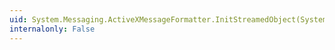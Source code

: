 ```yaml
---
uid: System.Messaging.ActiveXMessageFormatter.InitStreamedObject(System.Object)
internalonly: False
---
```

